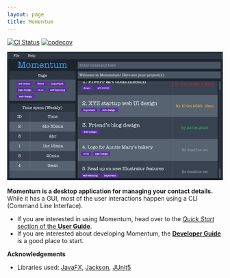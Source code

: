 ```yaml
---
layout: page
title: Momentum
---
```


[![CI Status](https://github.com/se-edu/addressbook-level3/workflows/Java%20CI/badge.svg)](https://github.com/se-edu/addressbook-level3/actions)
[![codecov](https://codecov.io/gh/se-edu/addressbook-level3/branch/master/graph/badge.svg)](https://codecov.io/gh/se-edu/addressbook-level3)

![Ui](images/Ui.png)

**Momentum is a desktop application for managing your contact details.** While it has a GUI, most of the user interactions happen using a CLI (Command Line Interface).

* If you are interested in using Momentum, head over to the [_Quick Start_ section of the **User Guide**](UserGuide.html#quick-start).
* If you are interested about developing Momentum, the [**Developer Guide**](DeveloperGuide.html) is a good place to start.


**Acknowledgements**

* Libraries used: [JavaFX](https://openjfx.io/), [Jackson](https://github.com/FasterXML/jackson), [JUnit5](https://github.com/junit-team/junit5)
